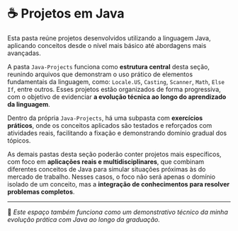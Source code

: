 # ☕ Projetos em Java

Esta pasta reúne projetos desenvolvidos utilizando a linguagem Java, aplicando conceitos desde o nível mais básico até abordagens mais avançadas.  

A pasta `Java-Projects` funciona como **estrutura central** desta seção, reunindo arquivos que demonstram o uso prático de elementos fundamentais da linguagem, como: `Locale.US`, `Casting`, `Scanner`, `Math`, `Else If`, entre outros. Esses projetos estão organizados de forma progressiva, com o objetivo de evidenciar **a evolução técnica ao longo do aprendizado da linguagem**.

Dentro da própria `Java-Projects`, há uma subpasta com **exercícios práticos**, onde os conceitos aplicados são testados e reforçados com atividades reais, facilitando a fixação e demonstrando domínio gradual dos tópicos.

As demais pastas desta seção poderão conter projetos mais específicos, com foco em **aplicações reais e multidisciplinares**, que combinam diferentes conceitos de Java para simular situações próximas às do mercado de trabalho. Nesses casos, o foco não será apenas o domínio isolado de um conceito, mas a **integração de conhecimentos para resolver problemas completos**.

---

📌 *Este espaço também funciona como um demonstrativo técnico da minha evolução prática com Java ao longo da graduação.*
